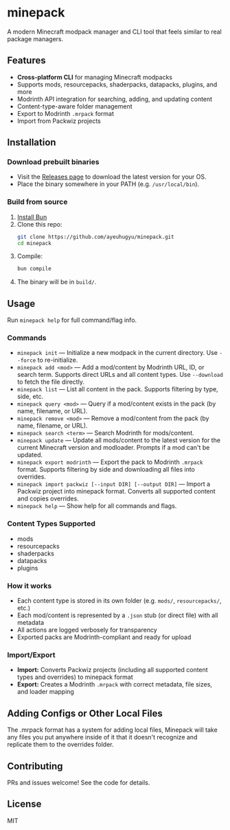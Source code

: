 # minepack

A modern Minecraft modpack manager and CLI tool that feels similar to real package managers.

## Features
- **Cross-platform CLI** for managing Minecraft modpacks
- Supports mods, resourcepacks, shaderpacks, datapacks, plugins, and more
- Modrinth API integration for searching, adding, and updating content
- Content-type-aware folder management
- Export to Modrinth `.mrpack` format
- Import from Packwiz projects

## Installation

### Download prebuilt binaries
- Visit the [Releases page](https://github.com/ayeuhugyu/minepack/releases) to download the latest version for your OS.
- Place the binary somewhere in your PATH (e.g. `/usr/local/bin`).

### Build from source
1. [Install Bun](https://bun.sh/)
2. Clone this repo:
   ```sh
   git clone https://github.com/ayeuhugyu/minepack.git
   cd minepack
   ```
3. Compile:
   ```sh
   bun compile
   ```
4. The binary will be in `build/`.

## Usage

Run `minepack help` for full command/flag info.

### Commands

- `minepack init` — Initialize a new modpack in the current directory. Use `--force` to re-initialize.
- `minepack add <mod>` — Add a mod/content by Modrinth URL, ID, or search term. Supports direct URLs and all content types. Use `--download` to fetch the file directly.
- `minepack list` — List all content in the pack. Supports filtering by type, side, etc.
- `minepack query <mod>` — Query if a mod/content exists in the pack (by name, filename, or URL).
- `minepack remove <mod>` — Remove a mod/content from the pack (by name, filename, or URL).
- `minepack search <term>` — Search Modrinth for mods/content.
- `minepack update` — Update all mods/content to the latest version for the current Minecraft version and modloader. Prompts if a mod can't be updated.
- `minepack export modrinth` — Export the pack to Modrinth `.mrpack` format. Supports filtering by side and downloading all files into overrides.
- `minepack import packwiz [--input DIR] [--output DIR]` — Import a Packwiz project into minepack format. Converts all supported content and copies overrides.
- `minepack help` — Show help for all commands and flags.

### Content Types Supported
- mods
- resourcepacks
- shaderpacks
- datapacks
- plugins

### How it works
- Each content type is stored in its own folder (e.g. `mods/`, `resourcepacks/`, etc.)
- Each mod/content is represented by a `.json` stub (or direct file) with all metadata
- All actions are logged verbosely for transparency
- Exported packs are Modrinth-compliant and ready for upload

### Import/Export
- **Import:** Converts Packwiz projects (including all supported content types and overrides) to minepack format
- **Export:** Creates a Modrinth `.mrpack` with correct metadata, file sizes, and loader mapping

## Adding Configs or Other Local Files

The .mrpack format has a system for adding local files, Minepack will take any files you put anywhere inside of it that it doesn't recognize and replicate them to the overrides folder.

## Contributing
PRs and issues welcome! See the code for details.

## License
MIT